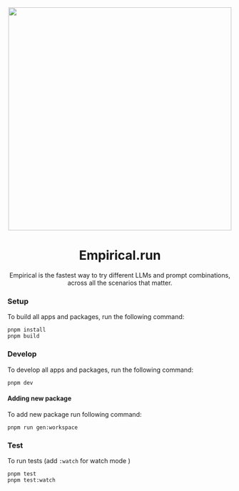 <div align="center">
<img src="https://www.empirical.run/images/og/default_og_image.png" width="500">

# Empirical.run
<!-- section for badges -->
Empirical is the fastest way to try different LLMs and prompt combinations, across all the scenarios that matter.
</div>

### Setup

To build all apps and packages, run the following command:

```
pnpm install
pnpm build
```

### Develop

To develop all apps and packages, run the following command:

```
pnpm dev
```

#### Adding new package
To add new package run following command:

```
pnpm run gen:workspace
```

### Test

To run tests (add `:watch` for watch mode )

```
pnpm test
pnpm test:watch
```

